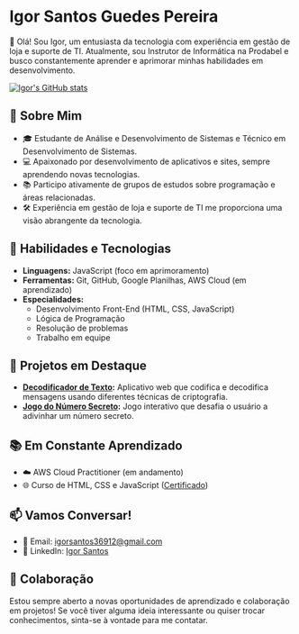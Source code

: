 # Igor Santos Guedes Pereira

👋 Olá! Sou Igor, um entusiasta da tecnologia com experiência em gestão de loja e suporte de TI. Atualmente, sou Instrutor de Informática na Prodabel e busco constantemente aprender e aprimorar minhas habilidades em desenvolvimento.

[![Igor's GitHub stats](https://github-readme-stats.vercel.app/api?username=igorsantos2102&show_icons=true&theme=radical)](https://github.com/igorsantos2102)

## 🌱 Sobre Mim

- 🎓 Estudante de Análise e Desenvolvimento de Sistemas e Técnico em Desenvolvimento de Sistemas.
- 💻 Apaixonado por desenvolvimento de aplicativos e sites, sempre aprendendo novas tecnologias.
- 📚 Participo ativamente de grupos de estudos sobre programação e áreas relacionadas.
- 🛠️ Experiência em gestão de loja e suporte de TI me proporciona uma visão abrangente da tecnologia.

## 🚀 Habilidades e Tecnologias

- **Linguagens:** JavaScript (foco em aprimoramento)
- **Ferramentas:** Git, GitHub, Google Planilhas, AWS Cloud (em aprendizado)
- **Especialidades:**
    - Desenvolvimento Front-End (HTML, CSS, JavaScript)
    - Lógica de Programação
    - Resolução de problemas
    - Trabalho em equipe

## 💼 Projetos em Destaque

- **[Decodificador de Texto](https://igorsantos2102.github.io/projetos/decodificador-de-texto/index.html):** Aplicativo web que codifica e decodifica mensagens usando diferentes técnicas de criptografia.
- **[Jogo do Número Secreto](https://igorsantos2102.github.io/projetos/jogoDoNumeroSecreto/index.html):** Jogo interativo que desafia o usuário a adivinhar um número secreto.

## 📚 Em Constante Aprendizado

- ☁️ AWS Cloud Practitioner (em andamento)
- 🌐 Curso de HTML, CSS e JavaScript ([Certificado](https://drive.google.com/file/d/10yvfOxcEIKp8rDbVzUK5lWW7qej2r8IJ/view))

## 📫 Vamos Conversar!

- 📧 Email: igorsantos36912@gmail.com
- 💼 LinkedIn: [Igor Santos](https://www.linkedin.com/in/igor-santos-a24bb5234/)

## 🤝 Colaboração

Estou sempre aberto a novas oportunidades de aprendizado e colaboração em projetos! Se você tiver alguma ideia interessante ou quiser trocar conhecimentos, sinta-se à vontade para me contatar.

